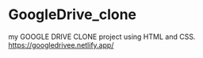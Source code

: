 # GoogleDrive_clone
my GOOGLE DRIVE CLONE project using HTML and CSS.
https://googledrivee.netlify.app/
